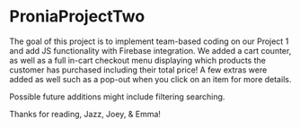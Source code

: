 # ProniaProjectTwo
The goal of this project is to implement team-based coding on our Project 1 and add JS functionality with Firebase integration.
We added a cart counter, as well as a full in-cart checkout menu displaying which products the customer has purchased including their total price!
A few extras were added as well such as a pop-out when you click on an item for more details.

Possible future additions might include filtering searching.

Thanks for reading,
Jazz, Joey, & Emma!
